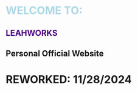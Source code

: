 # <span style="color: rgb(173, 216, 230);">WELCOME TO:</span>
## <span style="color: rgb(75, 0, 130);">LEAHWORKS</span>

## Personal Official Website

# REWORKED: 11/28/2024
